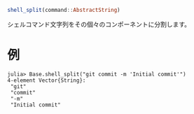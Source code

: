 ```julia
shell_split(command::AbstractString)
```

シェルコマンド文字列をその個々のコンポーネントに分割します。

# 例

```jldoctest
julia> Base.shell_split("git commit -m 'Initial commit'")
4-element Vector{String}:
 "git"
 "commit"
 "-m"
 "Initial commit"
```
